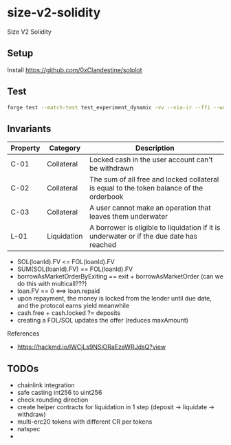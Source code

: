 # size-v2-solidity

Size V2 Solidity

## Setup

Install <https://github.com/0xClandestine/solplot>

## Test

```bash
forge test --match-test test_experiment_dynamic -vv --via-ir --ffi --watch
```

## Invariants

| Property | Category    | Description                                                                              |
| -------- | ----------- | ---------------------------------------------------------------------------------------- |
| C-01     | Collateral  | Locked cash in the user account can't be withdrawn                                       |
| C-02     | Collateral  | The sum of all free and locked collateral is equal to the token balance of the orderbook |
| C-03     | Collateral  | A user cannot make an operation that leaves them underwater |
| L-01     | Liquidation | A borrower is eligible to liquidation if it is underwater or if the due date has reached |

- SOL(loanId).FV <= FOL(loanId).FV
- SUM(SOL(loanId).FV) == FOL(loanId).FV
- borrowAsMarketOrderByExiting == exit + borrowAsMarketOrder (can we do this with multicall???)
- loan.FV == 0 <==> loan.repaid
- upon repayment, the money is locked from the lender until due date, and the protocol earns yield meanwhile
- cash.free + cash.locked ?= deposits
- creating a FOL/SOL updates the offer (reduces maxAmount)


References

- <https://hackmd.io/lWCjLs9NSiORaEzaWRJdsQ?view>


## TODOs

- chainlink integration
- safe casting int256 to uint256
- check rounding direction
- create helper contracts for liquidation in 1 step (deposit -> liquidate -> withdraw)
- multi-erc20 tokens with different CR per tokens
- natspec
- 